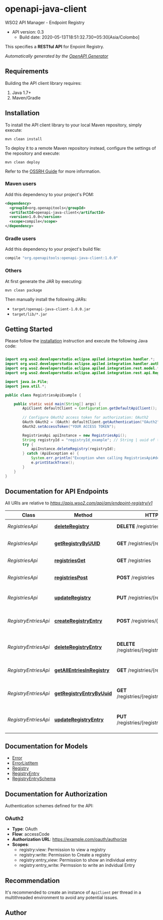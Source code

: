 # openapi-java-client

WSO2 API Manager - Endpoint Registry
- API version: 0.3
  - Build date: 2020-05-13T18:51:32.730+05:30[Asia/Colombo]

This specifies a **RESTful API** for Enpoint Registry. 


*Automatically generated by the [OpenAPI Generator](https://openapi-generator.tech)*


## Requirements

Building the API client library requires:
1. Java 1.7+
2. Maven/Gradle

## Installation

To install the API client library to your local Maven repository, simply execute:

```shell
mvn clean install
```

To deploy it to a remote Maven repository instead, configure the settings of the repository and execute:

```shell
mvn clean deploy
```

Refer to the [OSSRH Guide](http://central.sonatype.org/pages/ossrh-guide.html) for more information.

### Maven users

Add this dependency to your project's POM:

```xml
<dependency>
  <groupId>org.openapitools</groupId>
  <artifactId>openapi-java-client</artifactId>
  <version>1.0.0</version>
  <scope>compile</scope>
</dependency>
```

### Gradle users

Add this dependency to your project's build file:

```groovy
compile "org.openapitools:openapi-java-client:1.0.0"
```

### Others

At first generate the JAR by executing:

```shell
mvn clean package
```

Then manually install the following JARs:

* `target/openapi-java-client-1.0.0.jar`
* `target/lib/*.jar`

## Getting Started

Please follow the [installation](#installation) instruction and execute the following Java code:

```java

import org.wso2.developerstudio.eclipse.apiled.integration.handler.*;
import org.wso2.developerstudio.eclipse.apiled.integration.handler.auth.*;
import org.wso2.developerstudio.eclipse.apiled.integration.rest.model.*;
import org.wso2.developerstudio.eclipse.apiled.integration.rest.api.RegistriesApi;

import java.io.File;
import java.util.*;

public class RegistriesApiExample {

    public static void main(String[] args) {
        ApiClient defaultClient = Configuration.getDefaultApiClient();
        
        // Configure OAuth2 access token for authorization: OAuth2
        OAuth OAuth2 = (OAuth) defaultClient.getAuthentication("OAuth2");
        OAuth2.setAccessToken("YOUR ACCESS TOKEN");

        RegistriesApi apiInstance = new RegistriesApi();
        String registryId = "registryId_example"; // String | uuid of the Registry
        try {
            apiInstance.deleteRegistry(registryId);
        } catch (ApiException e) {
            System.err.println("Exception when calling RegistriesApi#deleteRegistry");
            e.printStackTrace();
        }
    }
}

```

## Documentation for API Endpoints

All URIs are relative to *https://apis.wso2.com/api/am/endpoint-registry/v1*

Class | Method | HTTP request | Description
------------ | ------------- | ------------- | -------------
*RegistriesApi* | [**deleteRegistry**](docs/RegistriesApi.md#deleteRegistry) | **DELETE** /registries/{registryId} | Delete a registry
*RegistriesApi* | [**getRegistryByUUID**](docs/RegistriesApi.md#getRegistryByUUID) | **GET** /registries/{registryId} | Get details of a Registry
*RegistriesApi* | [**registriesGet**](docs/RegistriesApi.md#registriesGet) | **GET** /registries | Retrieve Registries 
*RegistriesApi* | [**registriesPost**](docs/RegistriesApi.md#registriesPost) | **POST** /registries | Create a new Registry
*RegistriesApi* | [**updateRegistry**](docs/RegistriesApi.md#updateRegistry) | **PUT** /registries/{registryId} | Update an existing Registry
*RegistryEntriesApi* | [**createRegistryEntry**](docs/RegistryEntriesApi.md#createRegistryEntry) | **POST** /registries/{registryId}/entry | Create a new Registry Entry
*RegistryEntriesApi* | [**deleteRegistryEntry**](docs/RegistryEntriesApi.md#deleteRegistryEntry) | **DELETE** /registries/{registryId}/entries/{entryId} | Delete an existing Registry Entry
*RegistryEntriesApi* | [**getAllEntriesInRegistry**](docs/RegistryEntriesApi.md#getAllEntriesInRegistry) | **GET** /registries/{registryId}/entries | Get All entries in the registry
*RegistryEntriesApi* | [**getRegistryEntryByUuid**](docs/RegistryEntriesApi.md#getRegistryEntryByUuid) | **GET** /registries/{registryId}/entries/{entryId} | Retrieve a specific Entry in a Registry
*RegistryEntriesApi* | [**updateRegistryEntry**](docs/RegistryEntriesApi.md#updateRegistryEntry) | **PUT** /registries/{registryId}/entries/{entryId} | Update an existing Registry Entry


## Documentation for Models

 - [Error](docs/Error.md)
 - [ErrorListItem](docs/ErrorListItem.md)
 - [Registry](docs/Registry.md)
 - [RegistryEntry](docs/RegistryEntry.md)
 - [RegistryEntrySchema](docs/RegistryEntrySchema.md)


## Documentation for Authorization

Authentication schemes defined for the API:
### OAuth2

- **Type**: OAuth
- **Flow**: accessCode
- **Authorization URL**: https://example.com/oauth/authorize
- **Scopes**: 
  - registry:view: Permission to view a registry
  - registry:write: Permission to Create a registry
  - registry:entry_view: Permission to show an individual entry
  - registry:entry_write: Permssion to write an indvidual Entry


## Recommendation

It's recommended to create an instance of `ApiClient` per thread in a multithreaded environment to avoid any potential issues.

## Author



